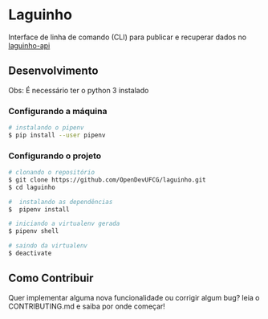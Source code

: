 # Laguinho
  
Interface de linha de comando (CLI) para publicar e recuperar dados no [laguinho-api](https://github.com/OpenDevUFCG/laguinho-api/)

## Desenvolvimento

Obs: É necessário ter o python 3 instalado 

### Configurando a máquina

``` bash
# instalando o pipenv
$ pip install --user pipenv
```

### Configurando o projeto

``` bash
# clonando o repositório
$ git clone https://github.com/OpenDevUFCG/laguinho.git
$ cd laguinho

#  instalando as dependências
$  pipenv install

# iniciando a virtualenv gerada
$ pipenv shell

# saindo da virtualenv
$ deactivate
```

## Como Contribuir

Quer implementar alguma nova funcionalidade ou corrigir algum bug? leia o CONTRIBUTING.md e saiba por onde começar! 
